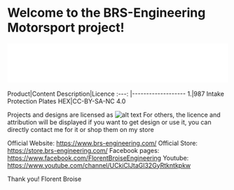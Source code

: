 # Welcome to the BRS-Engineering Motorsport project!
![alt text](/image/logo2.png)


Product|Content Description|Licence
 :---: |-------------------
 1.|987 Intake Protection Plates HEX|CC-BY-SA-NC 4.0



Projects and designs are licensed as
![alt text](/image/licenses.png)
For others, the licence and attribution will be displayed
if you want to get design or use it, you can directly contact me for it or shop them on my store


Official Website: https://www.brs-engineering.com/
Official Store: https://store.brs-engineering.com/
Facebook pages: https://www.facebook.com/FlorentBroiseEngineering
Youtube: https://www.youtube.com/channel/UCkiClJtaGl32GyRtkntkpkw

Thank you!
Florent Broise
